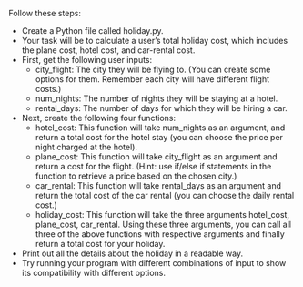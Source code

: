 Follow these steps:

- Create a Python file called holiday.py.
- Your task will be to calculate a user’s total holiday cost, which includes the plane cost, hotel cost, and car-rental cost.
- First, get the following user inputs:
  - city_flight: The city they will be flying to. (You can create some options for them. Remember each city will have different flight costs.)
  - num_nights: The number of nights they will be staying at a hotel.
  - rental_days: The number of days for which they will be hiring a car.
- Next, create the following four functions:
  - hotel_cost: This function will take num_nights as an argument, and return a total cost for the hotel stay (you can choose the price per night charged at the hotel).
  - plane_cost: This function will take city_flight as an argument and return a cost for the flight. (Hint: use if/else if statements in the function to retrieve a price based on the chosen city.)
  - car_rental: This function will take rental_days as an argument and return the total cost of the car rental (you can choose the daily rental cost.)
  - holiday_cost: This function will take the three arguments hotel_cost, plane_cost, car_rental. Using these three arguments, you can call all three of the above functions with respective arguments and finally return a total cost for your holiday.
- Print out all the details about the holiday in a readable way.
- Try running your program with different combinations of input to show
its compatibility with different options.
